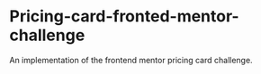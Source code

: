 # Pricing-card-fronted-mentor-challenge
An implementation of the frontend mentor pricing card challenge.
